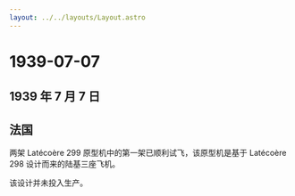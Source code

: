 ```yaml
---
layout: ../../layouts/Layout.astro
---
```


# 1939-07-07

## 1939 年 7 月 7 日

## 法国

两架 Latécoère 299 原型机中的第一架已顺利试飞，该原型机是基于 Latécoère
298 设计而来的陆基三座飞机。

该设计并未投入生产。
